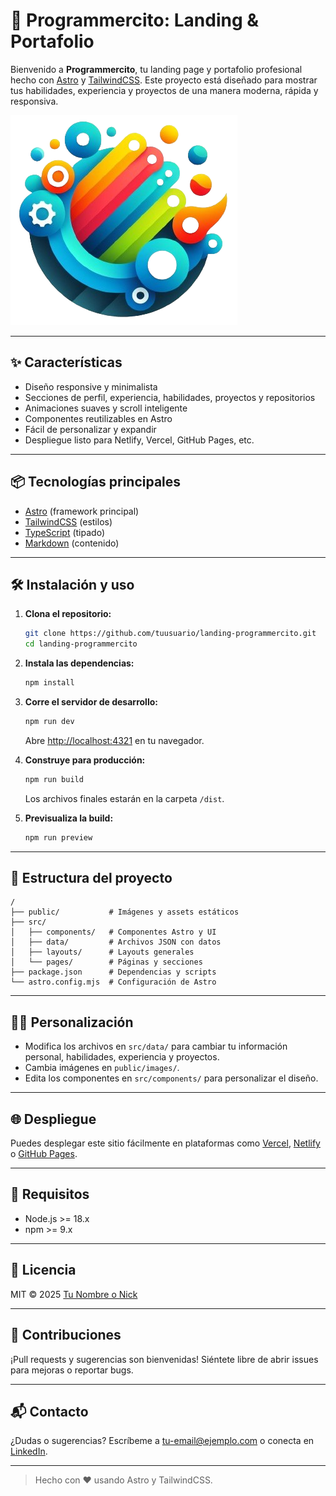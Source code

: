 # 🚀 Programmercito: Landing & Portafolio

Bienvenido a **Programmercito**, tu landing page y portafolio profesional hecho con [Astro](https://astro.build/) y [TailwindCSS](https://tailwindcss.com/). Este proyecto está diseñado para mostrar tus habilidades, experiencia y proyectos de una manera moderna, rápida y responsiva.

![Screenshot](./public/images/logo.png)

---

## ✨ Características
- Diseño responsive y minimalista
- Secciones de perfil, experiencia, habilidades, proyectos y repositorios
- Animaciones suaves y scroll inteligente
- Componentes reutilizables en Astro
- Fácil de personalizar y expandir
- Despliegue listo para Netlify, Vercel, GitHub Pages, etc.

---

## 📦 Tecnologías principales
- [Astro](https://astro.build/) (framework principal)
- [TailwindCSS](https://tailwindcss.com/) (estilos)
- [TypeScript](https://www.typescriptlang.org/) (tipado)
- [Markdown](https://astro.build/core-concepts/markdown-content/) (contenido)

---

## 🛠️ Instalación y uso

1. **Clona el repositorio:**
   ```sh
   git clone https://github.com/tuusuario/landing-programmercito.git
   cd landing-programmercito
   ```
2. **Instala las dependencias:**
   ```sh
   npm install
   ```
3. **Corre el servidor de desarrollo:**
   ```sh
   npm run dev
   ```
   Abre [http://localhost:4321](http://localhost:4321) en tu navegador.

4. **Construye para producción:**
   ```sh
   npm run build
   ```
   Los archivos finales estarán en la carpeta `/dist`.

5. **Previsualiza la build:**
   ```sh
   npm run preview
   ```

---

## 📁 Estructura del proyecto

```
/
├── public/           # Imágenes y assets estáticos
├── src/
│   ├── components/   # Componentes Astro y UI
│   ├── data/         # Archivos JSON con datos
│   ├── layouts/      # Layouts generales
│   └── pages/        # Páginas y secciones
├── package.json      # Dependencias y scripts
└── astro.config.mjs  # Configuración de Astro
```

---

## 🧑‍💻 Personalización
- Modifica los archivos en `src/data/` para cambiar tu información personal, habilidades, experiencia y proyectos.
- Cambia imágenes en `public/images/`.
- Edita los componentes en `src/components/` para personalizar el diseño.

---

## 🌐 Despliegue
Puedes desplegar este sitio fácilmente en plataformas como [Vercel](https://vercel.com/), [Netlify](https://netlify.com/) o [GitHub Pages](https://pages.github.com/).

---

## 📝 Requisitos
- Node.js >= 18.x
- npm >= 9.x

---

## 📄 Licencia
MIT © 2025 [Tu Nombre o Nick](https://github.com/tuusuario)

---

## 🤝 Contribuciones
¡Pull requests y sugerencias son bienvenidas! Siéntete libre de abrir issues para mejoras o reportar bugs.

---

## 📬 Contacto
¿Dudas o sugerencias? Escríbeme a [tu-email@ejemplo.com](mailto:tu-email@ejemplo.com) o conecta en [LinkedIn](https://www.linkedin.com/in/tuusuario/).

---

> Hecho con ❤️ usando Astro y TailwindCSS.
